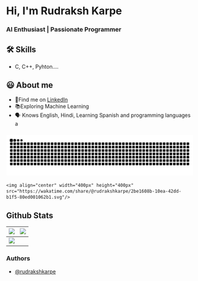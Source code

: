 
# Hi, I'm Rudraksh Karpe

  
### AI Enthusiast | Passionate Programmer


## 🛠 Skills
- C, C++, Pyhton....

  
## 😃 About me 
 - 🍳Find me on [LinkedIn](https://awesomeopensource.com/project/elangosundar/awesome-README-templates)
 - 📚Exploring Machine Learning 
 - 🗣 Knows English, Hindi, Learning Spanish and programming languages a

  
### 


<!-- Don't Run Contribution Graph(Generate Snake) Action on your default Branch-->
![𝙶𝚒𝚝𝚑𝚞𝚋 𝙲𝚘𝚗𝚝𝚛𝚒𝚋𝚞𝚝𝚒𝚘𝚗 𝙶𝚛𝚊𝚙𝚑](https://github.com/JayantGoel001/JayantGoel001/blob/main/github-contribution-grid-snake.svg)
<!-- Don't Run Contribution Graph(Generate Snake) Action on your default Branch -->
    <img align="center" width="400px" height="400px" src="https://wakatime.com/share/@rudrakshkarpe/2be1608b-10ea-42dd-b1f5-80ed001062b1.svg"/>


## Github Stats

<img src="https://github-readme-stats.vercel.app/api?username=rudrakshkarpe&&show_icons=true&count_private=true&theme=github_dark">|<img src="https://github-readme-streak-stats.herokuapp.com/?user=rudrakshkarpe&theme=blueberry_duo"/>
|---|---|
<img src="https://github-readme-stats.vercel.app/api/top-langs/?username=rudrakshkarpe&layout=compact&theme=github_dark"/>|

### Authors

- [@rudrakshkarpe](https://www.github.com/rudrakshkarpe)

  
